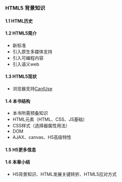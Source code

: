 ### HTML5 背景知识

#### 1.1 HTML历史
#### 1.2 HTML5简介
  - 新标准
  - 引入原生多媒体支持
  - 引入可编程内容
  - 引入语义web
#### 1.3 HTML5现状
  - 浏览器支持[CanIUse](http://caniuse.com)
#### 1.4 本书结构
  - 本书所需预备知识
  - HTML元素（HTML、CSS、JS基础）
  - CSS样式（选择器属性用法）
  - DOM
  - AJAX、canvas、H5高级特性
#### 1.5 H5更多信息
#### 1.6 本章小结
  - H5背景知识、HTML发展关键转折、HTML5应对方式
